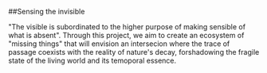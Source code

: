 ##Sensing the invisible

"The visible is subordinated to the higher purpose of making sensible of what is absent". Through this project, we aim to create an ecosystem of "missing things" that will envision an intersecion where the trace of passage coexists with the reality of nature's decay, forshadowing the fragile state of the living world and its temoporal essence.
